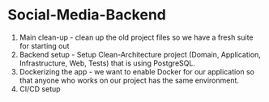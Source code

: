 # Social-Media-Backend
1. Main clean-up - clean up the old project files so we have a fresh suite for starting out
2. Backend setup - Setup Clean-Architecture project (Domain, Application, Infrastructure, Web, Tests) that is using PostgreSQL.
3. Dockerizing the app - we want to enable Docker for our application so that anyone who works on our project has the same environment.
4. CI/CD setup